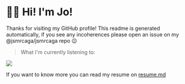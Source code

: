 

# 👋🏼 Hi! I'm Jo!

Thanks for visiting my GitHub profile! This readme is generated automatically, if you see any incoherences please open an issue on my @jsmrcaga/jsmrcaga repo 😉

> What I'm currently listening to:

<img  src="https://fnk57fny03.execute-api.eu-west-3.amazonaws.com/spotify.svg"/>

If you want to know more you can read my resume on [resume.md](/resume.md)